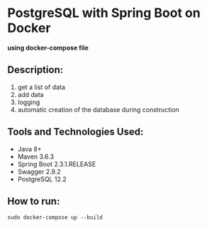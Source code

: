 # PostgreSQL with Spring Boot on Docker
**using docker-compose file**

## Description:
1. get a list of data
2. add data
3. logging
4. automatic creation of the database during construction

## Tools and Technologies Used:
* Java 8+
* Maven 3.6.3
* Spring Boot 2.3.1.RELEASE
* Swagger 2.9.2
* PostgreSQL 12.2

## How to run:
    sudo docker-compose up --build
    
